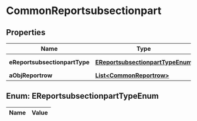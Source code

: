 

# CommonReportsubsectionpart

## Properties

Name | Type | Description | Notes
------------ | ------------- | ------------- | -------------
**eReportsubsectionpartType** | [**EReportsubsectionpartTypeEnum**](#EReportsubsectionpartTypeEnum) | The type of the Reportsubsectionpart | 
**aObjReportrow** | [**List&lt;CommonReportrow&gt;**](CommonReportrow.md) |  | 


## Enum: EReportsubsectionpartTypeEnum

Name | Value
---- | -----




